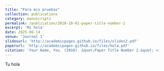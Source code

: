 ```yaml
---
title: "Para mis pruebas"
collection: publications
category: manuscripts
permalink: /publication/2010-10-01-paper-title-number-2
excerpt: 'Mi hola'
date: 2025-06-14
venue: 'Journal 1'
slidesurl: 'http://academicpages.github.io/files/slides2.pdf'
paperurl: 'http://academicpages.github.io/files/hola.pdf'
citation: 'Your Name, You. (2010). &quot;Paper Title Number 2.&quot; <i>Journal 1</i>. 1(2).'
---
```

Tu hola